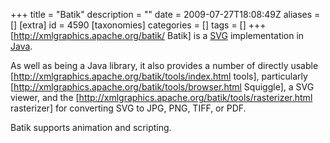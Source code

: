 +++
title = "Batik"
description = ""
date = 2009-07-27T18:08:49Z
aliases = []
[extra]
id = 4590
[taxonomies]
categories = []
tags = []
+++
[http://xmlgraphics.apache.org/batik/ Batik] is a [SVG](https://rosettacode.org/wiki/:Category:SVG) implementation in [Java](https://rosettacode.org/wiki/Java).

As well as being a Java library, it also provides a number of directly usable [http://xmlgraphics.apache.org/batik/tools/index.html tools], particularly [http://xmlgraphics.apache.org/batik/tools/browser.html Squiggle], a SVG viewer, and the [http://xmlgraphics.apache.org/batik/tools/rasterizer.html rasterizer] for converting SVG to JPG, PNG, TIFF, or PDF.

Batik supports animation and scripting.
